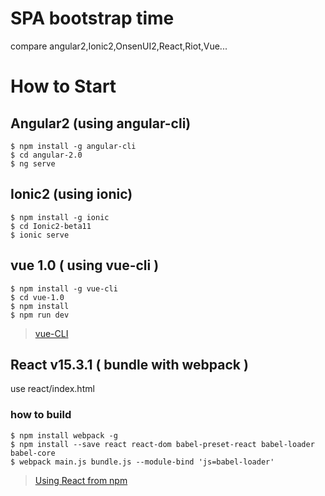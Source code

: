 # SPA bootstrap time
compare angular2,Ionic2,OnsenUI2,React,Riot,Vue...

# How to Start

## Angular2 (using angular-cli)
    $ npm install -g angular-cli
    $ cd angular-2.0
    $ ng serve

## Ionic2 (using ionic)
    $ npm install -g ionic
    $ cd Ionic2-beta11
    $ ionic serve


## vue 1.0 ( using vue-cli )
    
~~~~
$ npm install -g vue-cli
$ cd vue-1.0
$ npm install
$ npm run dev
~~~~

>  [vue-CLI](http://vuejs.org/guide/installation.html#CLI)
 

## React v15.3.1 ( bundle with webpack )
   use react/index.html

### how to build


~~~~
$ npm install webpack -g
$ npm install --save react react-dom babel-preset-react babel-loader babel-core
$ webpack main.js bundle.js --module-bind 'js=babel-loader'
~~~~

> [Using React from npm](https://facebook.github.io/react/docs/package-management.html#using-react-from-npm)
